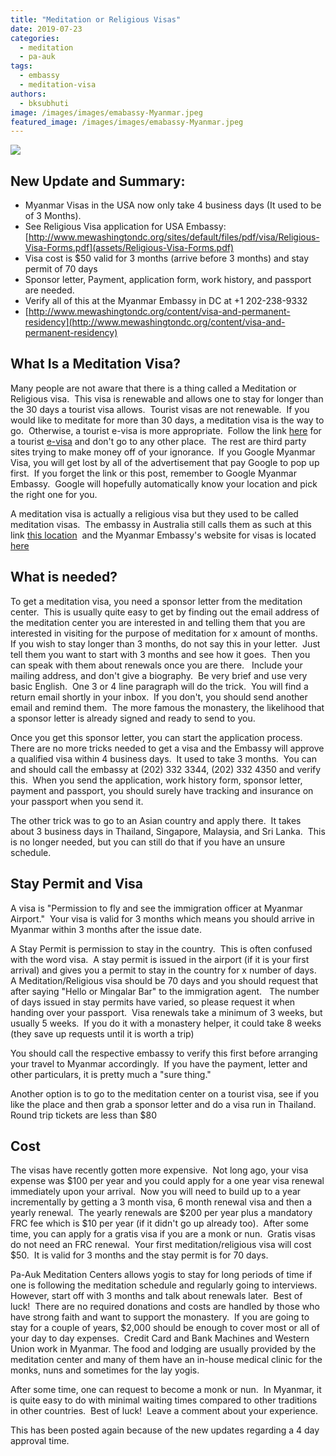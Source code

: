 ```yaml
---
title: "Meditation or Religious Visas"
date: 2019-07-23
categories: 
  - meditation
  - pa-auk
tags: 
  - embassy
  - meditation-visa
authors: 
  - bksubhuti
image: /images/images/emabassy-Myanmar.jpeg
featured_image: /images/images/emabassy-Myanmar.jpeg
---
```


[![](/images/emabassy-Myanmar.jpeg)](/images/2018/05/emabassy-Myanmar.jpeg)

## New Update and Summary:

- Myanmar Visas in the USA now only take 4 business days (It used to be of 3 Months).
- See Religious Visa application for USA Embassy:  [http://www.mewashingtondc.org/sites/default/files/pdf/visa/Religious-Visa-Forms.pdf](assets/Religious-Visa-Forms.pdf)
- Visa cost is $50 valid for 3 months (arrive before 3 months) and stay permit of 70 days
- Sponsor letter, Payment, application form, work history, and passport are needed.
- Verify all of this at the Myanmar Embassy in DC at +1 202-238-9332
- [http://www.mewashingtondc.org/content/visa-and-permanent-residency](http://www.mewashingtondc.org/content/visa-and-permanent-residency)

## What Is a Meditation Visa?

Many people are not aware that there is a thing called a Meditation or Religious visa.  This visa is renewable and allows one to stay for longer than the 30 days a tourist visa allows.  Tourist visas are not renewable.  If you would like to meditate for more than 30 days, a meditation visa is the way to go.  Otherwise, a tourist e-visa is more appropriate.  Follow the link [here](https://evisa.moip.gov.mm) for a tourist [e-visa](https://evisa.moip.gov.mm) and don't go to any other place.  The rest are third party sites trying to make money off of your ignorance.  If you Google Myanmar Visa, you will get lost by all of the advertisement that pay Google to pop up first.  If you forget the link or this post, remember to Google Myanmar Embassy.  Google will hopefully automatically know your location and pick the right one for you.

A meditation visa is actually a religious visa but they used to be called meditation visas.  The embassy in Australia still calls them as such at this link [this location](assets/Religious-Visa-Forms.pdf)  and the Myanmar Embassy's website for visas is located [here](http://www.mewashingtondc.org/content/visa-and-permanent-residency)

## What is needed?

To get a meditation visa, you need a sponsor letter from the meditation center.  This is usually quite easy to get by finding out the email address of the meditation center you are interested in and telling them that you are interested in visiting for the purpose of meditation for x amount of months.  If you wish to stay longer than 3 months, do not say this in your letter.  Just tell them you want to start with 3 months and see how it goes.  Then you can speak with them about renewals once you are there.   Include your mailing address, and don't give a biography.  Be very brief and use very basic English.  One 3 or 4 line paragraph will do the trick.  You will find a return email shortly in your inbox.  If you don't, you should send another email and remind them.  The more famous the monastery, the likelihood that a sponsor letter is already signed and ready to send to you.

Once you get this sponsor letter, you can start the application process.  There are no more tricks needed to get a visa and the Embassy will approve a qualified visa within 4 business days.  It used to take 3 months.  You can  and should call the embassy at (202) 332 3344, (202) 332 4350 and verify this.  When you send the application, work history form, sponsor letter, payment and passport, you should surely have tracking and insurance on your passport when you send it.

The other trick was to go to an Asian country and apply there.  It takes about 3 business days in Thailand, Singapore, Malaysia, and Sri Lanka.  This is no longer needed, but you can still do that if you have an unsure schedule.

## Stay Permit and Visa

A visa is "Permission to fly and see the immigration officer at Myanmar Airport."  Your visa is valid for 3 months which means you should arrive in Myanmar within 3 months after the issue date.

A Stay Permit is permission to stay in the country.  This is often confused with the word visa.  A stay permit is issued in the airport (if it is your first arrival) and gives you a permit to stay in the country for x number of days.  A Meditation/Religious visa should be 70 days and you should request that after saying "Hello or Mingalar Bar" to the immigration agent.   The number of days issued in stay permits have varied, so please request it when handing over your passport.  Visa renewals take a minimum of 3 weeks, but usually 5 weeks.  If you do it with a monastery helper, it could take 8 weeks (they save up requests until it is worth a trip)

You should call the respective embassy to verify this first before arranging your travel to Myanmar accordingly.  If you have the payment, letter and other particulars, it is pretty much a "sure thing."

Another option is to go to the meditation center on a tourist visa, see if you like the place and then grab a sponsor letter and do a visa run in Thailand.  Round trip tickets are less than $80

## **Cost**

The visas have recently gotten more expensive.  Not long ago, your visa expense was $100 per year and you could apply for a one year visa renewal immediately upon your arrival.  Now you will need to build up to a year incrementally by getting a 3 month visa, 6 month renewal visa and then a yearly renewal.  The yearly renewals are $200 per year plus a mandatory FRC fee which is $10 per year (if it didn't go up already too).  After some time, you can apply for a gratis visa if you are a monk or nun.  Gratis visas do not need an FRC renewal.  Your first meditation/religious visa will cost $50.  It is valid for 3 months and the stay permit is for 70 days.

Pa-Auk Meditation Centers allows yogis to stay for long periods of time if one is following the meditation schedule and regularly going to interviews.  However, start off with 3 months and talk about renewals later.  Best of luck!  There are no required donations and costs are handled by those who have strong faith and want to support the monastery.  If you are going to stay for a couple of years, $2,000 should be enough to cover most or all of your day to day expenses.  Credit Card and Bank Machines and Western Union work in Myanmar. The food and lodging are usually provided by the meditation center and many of them have an in-house medical clinic for the monks, nuns and sometimes for the lay yogis.

After some time, one can request to become a monk or nun.  In Myanmar, it is quite easy to do with minimal waiting times compared to other traditions in other countries.  Best of luck!  Leave a comment about your experience.

This has been posted again because of the new updates regarding a 4 day approval time.